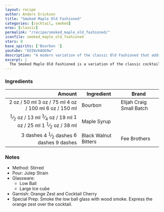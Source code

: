 ```yaml
---
layout: recipe
author: Anders Erickson
title: "Smoked Maple Old Fashioned"
categories: [cocktail, smoked]
eras: [classic]
permalink: "/recipe/smoked_maple_old_fashioned/"
iconfile: smoked_maple_old_fashioned
stars: 0
base_spirits: ['Bourbon ']
youtube: "EOIWzKAQk9w"
description: "A modern variation of the classic Old Fashioned that adds a smoky, sweet, and savory twist by using maple syrup and a smoke rinse."
excerpt: |
  The Smoked Maple Old Fashioned is a variation of the classic cocktail that adds a smoky, sweet, and savory twist.
---
```


### Ingredients

|   Amount | Ingredient           | Brand                    |
| -------: | -------------------- | ------------------------ |
|     <span class="onex active">2 oz  / 50 ml</span> <span class="onehalfx">3 oz  / 75 ml</span> <span class="twox">4 oz  / 100 ml</span> <span class="threex">6 oz  / 150 ml</span>| Bourbon              | Elijah Craig Small Batch |
|   <span class="onex active"> <sup>1</sup>&frasl;<sub>2</sub> oz  / 13 ml</span> <span class="onehalfx"> <sup>3</sup>&frasl;<sub>4</sub> oz  / 19 ml</span> <span class="twox">1 oz  / 25 ml</span> <span class="threex">1 <sup>1</sup>&frasl;<sub>2</sub> oz  / 38 ml</span>| Maple Syrup          |
| <span class="onex active">3 dashes</span> <span class="onehalfx">4 <sup>1</sup>&frasl;<sub>2</sub> dashes</span> <span class="twox">6 dashes</span> <span class="threex">9 dashes</span>| Black Walnut Bitters | Fee Brothers             |

### Notes

- Method: Stirred
- Pour: Julep Strain
- Glassware:
  - Low Ball
  - Large Ice cube
- Garnish: Orange Zest and Cocktail Cherry
- Special Prep: Smoke the low ball glass with wood smoke. Express the orange zest over the cocktail.

    
<script type="application/ld+json">
{
  "@context": "https://schema.org",
  "@type": "Recipe",
  "author": {
    "@type": "Person",
    "name": "{{ page.author }}"
    },
  "image": "{%- for page in page.categories limit: 1 %}{% assign cat = site.data.categories | where: "slug", page | first %}{{ site.url }}{{ site.baseurl}}/assets/images/category_{{cat.slug}}.svg{% endfor -%}",
  "description": "{{ page.excerpt | strip_html | replace: '"', "'" }}",
  "recipeIngredient": [
  "2 oz Bourbon ",
  "0.5 oz Maple Syrup ",
  "3 dashes Black Walnut Bitters"
    ],
  "name": "{{ page.title }}",
  "recipeInstructions": [
    {
      "@type": "HowToStep",
      "text": "- Method: Stirred"
    },
    {
      "@type": "HowToStep",
      "text": "- Pour: Julep Strain"
    },
    {
      "@type": "HowToStep",
      "text": "- Glassware:"
    },
    {
      "@type": "HowToStep",
      "text": "  - Low Ball"
    },
    {
      "@type": "HowToStep",
      "text": "  - Large Ice cube"
    },
    {
      "@type": "HowToStep",
      "text": "- Garnish: Orange Zest and Cocktail Cherry"
    },
    {
      "@type": "HowToStep",
      "text": "- Special Prep: Smoke the low ball glass with wood smoke. Express the orange zest over the cocktail."
    }
    ],
  "recipeYield": "1 cocktail",
  "recipeCategory": "cocktail",
  {% if page.stars and site.data.ratings[page.iconfile].ratings -%}"aggregateRating": {
   "@type": "AggregateRating",
   "ratingValue": "{%- include stars_metadata.html %}",
   "bestRating": "5",
   "reviewCount": "2"},{%- endif %}
  "recipeCuisine": "global",
  "prepTime": "PT20M",
  "cookTime": "PT15S",
  "keywords": "{{ page.title }}, cocktail, {{ page.eras }}, {%- include category_metadata.html -%}, {%- include spirits_metadata.html -%}"
}
</script>

    